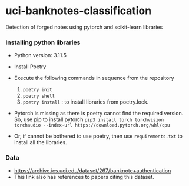 # uci-banknotes-classification
Detection of forged notes using pytorch and scikit-learn libraries


### Installing python libraries

* Python version: 3.11.5

* Install Poetry

* Execute the following commands in sequence from the repository
	1. `poetry init` 
	2. `poetry shell`
	3. `poetry install` : to install libraries from poetry.lock. 

* Pytorch is missing as there is poetry cannot find the required version. So, use pip to install pytorch
	`pip3 install torch torchvision torchaudio --index-url https://download.pytorch.org/whl/cpu`

* Or, if cannot be bothered to use poetry, then use `requirements.txt` to install all the libraries.


### Data
* https://archive.ics.uci.edu/dataset/267/banknote+authentication
* This link also has references to papers citing this dataset.